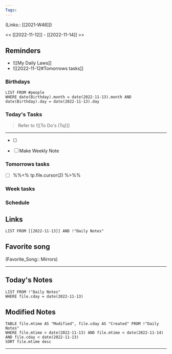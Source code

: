 ```yaml
---
Tags:
---
```

(Links:: [[2021-W46]])

<< [[2022-11-12]] - [[2022-11-14]] >>
## Reminders
- ![[My Daily Laws]]
- ![[2022-11-12#Tomorrows tasks]]
### Birthdays
```dataview
LIST FROM #people 
WHERE date(Birthday).month = date(2022-11-13).month AND date(Birthday).day = date(2022-11-13).day

```
### Today's Tasks
> Refer to ![[To Do's (Tq)]]
---
- [ ] 

- [ ] Make Weekly Note 



### Tomorrows tasks
- [ ] %%<% tp.file.cursor(2) %>%%
### Week tasks
### Schedule

## Links
```dataview
LIST FROM [[2022-11-13]] AND !"Daily Notes"
```
## Favorite song
(Favorite_Song:: Mirrors)
___
## Today's Notes
```dataview
LIST FROM !"Daily Notes"
WHERE file.cday = date(2022-11-13)
```
## Modified Notes
```dataview
TABLE file.mtime AS "Modified", file.cday AS "Created" FROM !"Daily Notes" 
WHERE file.mtime > date(2022-11-13) AND file.mtime < date(2022-11-14) AND file.cday < date(2022-11-13)
SORT file.mtime desc
```
___
